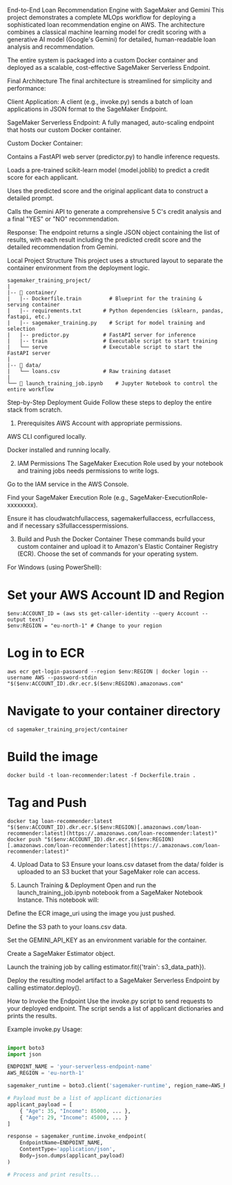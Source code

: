 End-to-End Loan Recommendation Engine with SageMaker and Gemini
This project demonstrates a complete MLOps workflow for deploying a sophisticated loan recommendation engine on AWS. The architecture combines a classical machine learning model for credit scoring with a generative AI model (Google's Gemini) for detailed, human-readable loan analysis and recommendation.

The entire system is packaged into a custom Docker container and deployed as a scalable, cost-effective SageMaker Serverless Endpoint.

Final Architecture
The final architecture is streamlined for simplicity and performance:

Client Application: A client (e.g., invoke.py) sends a batch of loan applications in JSON format to the SageMaker Endpoint.

SageMaker Serverless Endpoint: A fully managed, auto-scaling endpoint that hosts our custom Docker container.

Custom Docker Container:

Contains a FastAPI web server (predictor.py) to handle inference requests.

Loads a pre-trained scikit-learn model (model.joblib) to predict a credit score for each applicant.

Uses the predicted score and the original applicant data to construct a detailed prompt.

Calls the Gemini API to generate a comprehensive 5 C's credit analysis and a final "YES" or "NO" recommendation.

Response: The endpoint returns a single JSON object containing the list of results, with each result including the predicted credit score and the detailed recommendation from Gemini.

Local Project Structure
This project uses a structured layout to separate the container environment from the deployment logic.

```
sagemaker_training_project/
|
|-- 📂 container/
|   |-- Dockerfile.train         # Blueprint for the training & serving container
|   |-- requirements.txt       # Python dependencies (sklearn, pandas, fastapi, etc.)
|   |-- sagemaker_training.py    # Script for model training and selection
|   |-- predictor.py           # FastAPI server for inference
|   |-- train                  # Executable script to start training
|   └── serve                  # Executable script to start the FastAPI server
|
|-- 📂 data/
|   └── loans.csv              # Raw training dataset
|
└── 📜 launch_training_job.ipynb    # Jupyter Notebook to control the entire workflow
```

Step-by-Step Deployment Guide
Follow these steps to deploy the entire stack from scratch.

1. Prerequisites
AWS Account with appropriate permissions.

AWS CLI configured locally.

Docker installed and running locally.

2. IAM Permissions
The SageMaker Execution Role used by your notebook and training jobs needs permissions to write logs.

Go to the IAM service in the AWS Console.

Find your SageMaker Execution Role (e.g., SageMaker-ExecutionRole-xxxxxxxx).

Ensure it has cloudwatchfullaccess, sagemakerfullaccess, ecrfullaccess, and if necessary s3fullaccesspermissions.

3. Build and Push the Docker Container
These commands build your custom container and upload it to Amazon's Elastic Container Registry (ECR). Choose the set of commands for your operating system.

For Windows (using PowerShell):

# Set your AWS Account ID and Region
```shell
$env:ACCOUNT_ID = (aws sts get-caller-identity --query Account --output text)
$env:REGION = "eu-north-1" # Change to your region
```

# Log in to ECR
```shell
aws ecr get-login-password --region $env:REGION | docker login --username AWS --password-stdin "$($env:ACCOUNT_ID).dkr.ecr.$($env:REGION).amazonaws.com"
```

# Navigate to your container directory
```shell
cd sagemaker_training_project/container
```

# Build the image
```shell
docker build -t loan-recommender:latest -f Dockerfile.train .
```

# Tag and Push
```shell
docker tag loan-recommender:latest "$($env:ACCOUNT_ID).dkr.ecr.$($env:REGION)[.amazonaws.com/loan-recommender:latest](https://.amazonaws.com/loan-recommender:latest)"
docker push "$($env:ACCOUNT_ID).dkr.ecr.$($env:REGION)[.amazonaws.com/loan-recommender:latest](https://.amazonaws.com/loan-recommender:latest)"
```

4. Upload Data to S3
Ensure your loans.csv dataset from the data/ folder is uploaded to an S3 bucket that your SageMaker role can access.

5. Launch Training & Deployment
Open and run the launch_training_job.ipynb notebook from a SageMaker Notebook Instance. This notebook will:

Define the ECR image_uri using the image you just pushed.

Define the S3 path to your loans.csv data.

Set the GEMINI_API_KEY as an environment variable for the container.

Create a SageMaker Estimator object.

Launch the training job by calling estimator.fit({'train': s3_data_path}).

Deploy the resulting model artifact to a SageMaker Serverless Endpoint by calling estimator.deploy().

How to Invoke the Endpoint
Use the invoke.py script to send requests to your deployed endpoint. The script sends a list of applicant dictionaries and prints the results.

Example invoke.py Usage:
```python

import boto3
import json

ENDPOINT_NAME = 'your-serverless-endpoint-name' 
AWS_REGION = 'eu-north-1' 

sagemaker_runtime = boto3.client('sagemaker-runtime', region_name=AWS_REGION)

# Payload must be a list of applicant dictionaries
applicant_payload = [
    { "Age": 35, "Income": 85000, ... },
    { "Age": 29, "Income": 45000, ... }
]

response = sagemaker_runtime.invoke_endpoint(
    EndpointName=ENDPOINT_NAME,
    ContentType='application/json',
    Body=json.dumps(applicant_payload)
)

# Process and print results...
```
